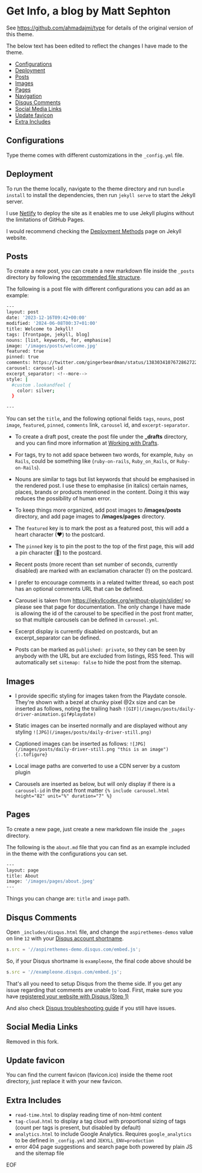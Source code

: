 # Get Info, a blog by Matt Sephton

See https://github.com/ahmadajmi/type for details of the original version of this theme.

The below text has been edited to reflect the changes I have made to the theme.

- [Configurations](#configurations)
- [Deployment](#deployment)
- [Posts](#posts)
- [Images](#images)
- [Pages](#pages)
- [Navigation](#navigation)
- [Disqus Comments](#disqus-comments)
- [Social Media Links](#social-media-links)
- [Update favicon](#update-favicon)
- [Extra Includes](#extra-includes)

## Configurations

Type theme comes with different customizations in the `_config.yml` file.

## Deployment

To run the theme locally, navigate to the theme directory and run `bundle install` to install the dependencies, then run `jekyll serve` to start the Jekyll server.

I use [Netlify](https://www.netlify.com) to deploy the site as it enables me to use Jekyll plugins without the limitations of GitHub Pages. 

I would recommend checking the [Deployment Methods](https://jekyllrb.com/docs/deployment-methods/) page on Jekyll website.

## Posts

To create a new post, you can create a new markdown file inside the `_posts` directory by following the [recommended file structure](https://jekyllrb.com/docs/posts/#creating-post-files).

The following is a post file with different configurations you can add as an example:

```sh
---
layout: post
date: '2023-12-16T09:42+00:00'
modified: '2024-06-08T00:37+01:00'
title: Welcome to Jekyll!
tags: [frontpage, jekyll, blog]
nouns: [list, keywords, for, emphasise]
image: '/images/posts/welcome.jpg'
featured: true
pinned: true
comments: https://twitter.com/gingerbeardman/status/1383034107672862722
carousel: carousel-id
excerpt_separator: <!--more-->
style: |
  #custom .lookandfeel {
    color: silver;
  }

---
```

You can set the `title`, and the following optional fields `tags`, `nouns`, post `image`, `featured`, `pinned`, `comments` link, `carousel` id, and `excerpt-separator`.

- To create a draft post, create the post file under the **_drafts** directory, and you can find more information at [Working with Drafts](http://jekyllrb.com/docs/drafts/).

- For tags, try to not add space between two words, for example, `Ruby on Rails`, could be something like (`ruby-on-rails`, `Ruby_on_Rails`, or `Ruby-on-Rails`).

- Nouns are similar to tags but list keywords that should be emphasised in the rendered post. I use these to emphasise (in italics) certain names, places, brands or products mentioned in the content. Doing it this way reduces the possibility of human error.

- To keep things more organized, add post images to **/images/posts** directory, and add page images to **/images/pages** directory.

- The `featured` key is to mark the post as a featured post, this will add a heart character (♥) to the postcard.

- The `pinned` key is to pin the post to the top of the first page, this will add a pin character () to the postcard.

- Recent posts (more recent than set number of seconds, currently disabled) are marked with an exclamation character (!) on the postcard.

- I prefer to encourage comments in a related twitter thread, so each post has an optional comments URL that can be defined.

- Carousel is taken from https://jekyllcodex.org/without-plugin/slider/ so please see that page for documentation. The only change I have made is allowing the id of the carousel to be specified in the post front matter, so that multiple carousels can be defined in `carousel.yml`.

- Excerpt display is currently disabled on postcards, but an excerpt_separator can be defined.

- Posts can be marked as `published: private`, so they can be seen by anybody with the URL but are excluded from listings, RSS feed. This will automatically set `sitemap: false` to hide the post from the sitemap.

## Images

- I provide specific styling for images taken from the Playdate console. They're shown with a bezel at chunky pixel @2x size and can be inserted as follows, noting the trailing hash
  `![GIF](/images/posts/daily-driver-animation.gif#playdate)`

- Static images can be inserted normally and are displayed without any styling
  `![JPG](/images/posts/daily-driver-still.png)`

- Captioned images can be inserted as follows:
  `![JPG](/images/posts/daily-driver-still.png "this is an image")
  {:.tofigure}`
  
- Local image paths are converted to use a CDN server by a custom plugin

- Carousels are inserted as below, but will only display if there is a `carousel-id` in the post front matter
  `{% include carousel.html height="82" unit="%" duration="7" %}`

## Pages

To create a new page, just create a new markdown file inside the `_pages` directory.

The following is the `about.md` file that you can find as an example included in the theme with the configurations you can set.

```sh
---
layout: page
title: About
image: '/images/pages/about.jpeg'
---
```

Things you can change are: `title` and `image` path.

## Disqus Comments

Open `_includes/disqus.html` file, and change the `aspirethemes-demos` value on line `12` with your [Disqus account shortname](https://help.disqus.com/customer/portal/articles/466208).

```js
s.src = '//aspirethemes-demo.disqus.com/embed.js';
```

So, if your Disqus shortname is `exampleone`, the final code above should be

```js
s.src = '//exampleone.disqus.com/embed.js';
```

That's all you need to setup Disqus from the theme side. If you get any issue regarding that comments are unable to load. First, make sure you have [registered your website with Disqus (Step 1)](https://help.disqus.com/customer/portal/articles/466182-publisher-quick-start-guide)

And also check [Disqus troubleshooting guide](https://help.disqus.com/customer/portal/articles/472007-i-m-receiving-the-message-%22we-were-unable-to-load-disqus-%22) if you still have issues.

## Social Media Links

Removed in this fork.

## Update favicon

You can find the current favicon (favicon.ico) inside the theme root directory, just replace it with your new favicon.

## Extra Includes

- `read-time.html` to display reading time of non-html content
- `tag-cloud.html` to display a tag cloud with proportional sizing of tags (count per tags is present, but disabled by default)
- `analytics.html` to include Google Analytics. Requires `google_analytics` to be defined in `_config.yml` and `JEKYLL_ENV=production`
- error 404 page suggestions and search page both powered by plain JS and the sitemap file

EOF
